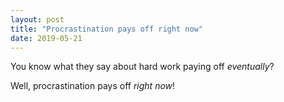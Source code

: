 ```yaml
---
layout: post
title: "Procrastination pays off right now"
date: 2019-05-21
---
```

You know what they say about hard work paying off *eventually*?

Well, procrastination pays off *right now*!
